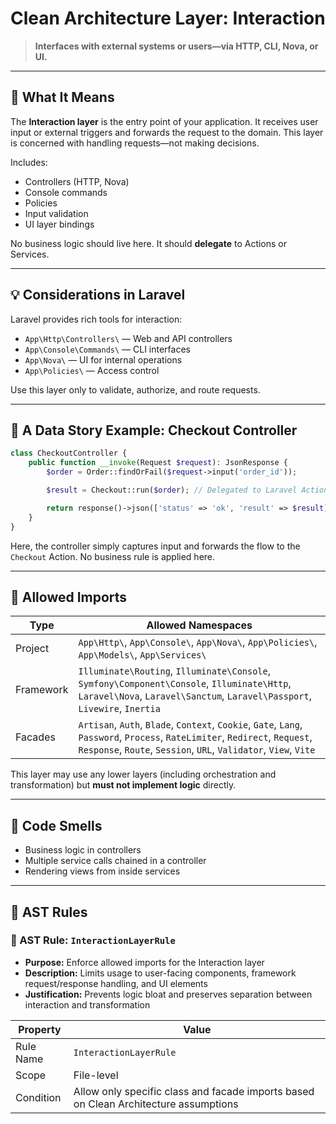 # Clean Architecture Layer: Interaction

> **Interfaces with external systems or users—via HTTP, CLI, Nova, or UI.**

---

## 🧠 What It Means

The **Interaction layer** is the entry point of your application. It receives user input or external triggers and forwards the request to the domain. This layer is concerned with handling requests—not making decisions.

Includes:
- Controllers (HTTP, Nova)
- Console commands
- Policies
- Input validation
- UI layer bindings

No business logic should live here. It should **delegate** to Actions or Services.

---

## 💡 Considerations in Laravel

Laravel provides rich tools for interaction:

- `App\Http\Controllers\` — Web and API controllers
- `App\Console\Commands\` — CLI interfaces
- `App\Nova\` — UI for internal operations
- `App\Policies\` — Access control

Use this layer only to validate, authorize, and route requests.

---

## 🧵 A Data Story Example: Checkout Controller

```php
class CheckoutController {
    public function __invoke(Request $request): JsonResponse {
        $order = Order::findOrFail($request->input('order_id'));

        $result = Checkout::run($order); // Delegated to Laravel Action

        return response()->json(['status' => 'ok', 'result' => $result]);
    }
}
```

Here, the controller simply captures input and forwards the flow to the `Checkout` Action. No business rule is applied here.

---

## 🚀 Allowed Imports

| Type      | Allowed Namespaces                                                                                   |
|-----------|--------------------------------------------------------------------------------------------------------|
| Project   | `App\Http\`, `App\Console\`, `App\Nova\`, `App\Policies\`, `App\Models\`, `App\Services\` |
| Framework | `Illuminate\Routing`, `Illuminate\Console`, `Symfony\Component\Console`, `Illuminate\Http`, `Laravel\Nova`, `Laravel\Sanctum`, `Laravel\Passport`, `Livewire`, `Inertia` |
| Facades   | `Artisan`, `Auth`, `Blade`, `Context`, `Cookie`, `Gate`, `Lang`, `Password`, `Process`, `RateLimiter`, `Redirect`, `Request`, `Response`, `Route`, `Session`, `URL`, `Validator`, `View`, `Vite` |

This layer may use any lower layers (including orchestration and transformation) but **must not implement logic** directly.

---

## 🚩 Code Smells

- Business logic in controllers
- Multiple service calls chained in a controller
- Rendering views from inside services

---

## 🧪 AST Rules

### 📌 AST Rule: `InteractionLayerRule`

- **Purpose:** Enforce allowed imports for the Interaction layer
- **Description:** Limits usage to user-facing components, framework request/response handling, and UI elements
- **Justification:** Prevents logic bloat and preserves separation between interaction and transformation

| Property     | Value                      |
|--------------|----------------------------|
| Rule Name    | `InteractionLayerRule`     |
| Scope        | File-level                 |
| Condition    | Allow only specific class and facade imports based on Clean Architecture assumptions |
